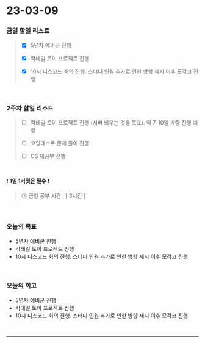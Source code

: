 # 23-03-09
### 금일 할일 리스트
> - [x]  5년차 예비군 진행 
>
> - [x]  칵테일 토이 프로젝트 진행
> 
> - [x]  10시 디스코드 회의 진행. 스터디 인원 추가로 인한 방향 제시 이후 모각코 진행


<br/>

### 2주차 할일 리스트  
> - [ ]  칵테일 토이 프로젝트 진행 (서버 띄우는 것을 목표). 약 7-10일 가량 진행 예정
>
> - [ ]  코딩테스트 문제 풀이 진행
>
> - [ ]  CS 재공부 진행

<br/>

❗ **1일 1커밋은 필수** ❗
> 🕒 금일 공부 시간 : [ 3시간 ]
  
<br/>

### 오늘의 목표
- 5년차 예비군 진행
- 칵테일 토이 프로젝트 진행
- 10시 디스코드 회의 진행. 스터디 인원 추가로 인한 방향 제시 이후 모각코 진행

<br>

### 오늘의 회고
- 5년차 예비군 진행
- 칵테일 토이 프로젝트 진행
- 10시 디스코드 회의 진행. 스터디 인원 추가로 인한 방향 제시 이후 모각코 진행

<br/>

------------  